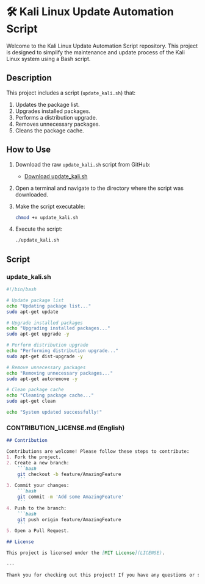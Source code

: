 # 🛠️ Kali Linux Update Automation Script

Welcome to the Kali Linux Update Automation Script repository. This project is designed to simplify the maintenance and update process of the Kali Linux system using a Bash script.

## Description

This project includes a script (`update_kali.sh`) that:
1. Updates the package list.
2. Upgrades installed packages.
3. Performs a distribution upgrade.
4. Removes unnecessary packages.
5. Cleans the package cache.

## How to Use

1. Download the raw `update_kali.sh` script from GitHub:
    - [Download update_kali.sh](https://github.com/P4x1a/update-Kali-Linux/blob/main/update_kali.sh)

2. Open a terminal and navigate to the directory where the script was downloaded.

3. Make the script executable:
    ```bash
    chmod +x update_kali.sh
    ```

4. Execute the script:
    ```bash
    ./update_kali.sh
    ```

## Script

### update_kali.sh

```bash
#!/bin/bash

# Update package list
echo "Updating package list..."
sudo apt-get update

# Upgrade installed packages
echo "Upgrading installed packages..."
sudo apt-get upgrade -y

# Perform distribution upgrade
echo "Performing distribution upgrade..."
sudo apt-get dist-upgrade -y

# Remove unnecessary packages
echo "Removing unnecessary packages..."
sudo apt-get autoremove -y

# Clean package cache
echo "Cleaning package cache..."
sudo apt-get clean

echo "System updated successfully!"
```
### CONTRIBUTION_LICENSE.md (English)

```markdown
## Contribution

Contributions are welcome! Please follow these steps to contribute:
1. Fork the project.
2. Create a new branch:
    ```bash
    git checkout -b feature/AmazingFeature
    ```
3. Commit your changes:
    ```bash
    git commit -m 'Add some AmazingFeature'
    ```
4. Push to the branch:
    ```bash
    git push origin feature/AmazingFeature
    ```
5. Open a Pull Request.

## License

This project is licensed under the [MIT License](LICENSE).

---

Thank you for checking out this project! If you have any questions or suggestions, feel free to contact me.

